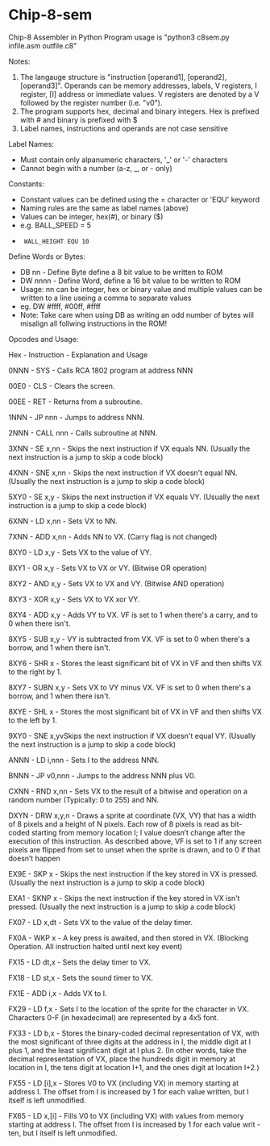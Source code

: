 # Chip-8-sem
Chip-8 Assembler in Python
Program usage is "python3 c8sem.py infile.asm outfile.c8"

Notes:
1. The langauge structure is "instruction [operand1], [operand2], [operand3]". Operands can be memory addresses, labels, V registers, I register, [I] address or immediate values. V registers are denoted by a V followed by the register number (i.e. "v0").
2. The program supports hex, decimal and binary integers. Hex is prefixed with # and binary is prefixed with $
3. Label names, instructions and operands are not case sensitive

Label Names:
- Must contain only alpanumeric characters, '_' or '-' characters
- Cannot begin with a number (a-z, _, or - only)

Constants:
- Constant values can be defined using the = character or 'EQU' keyword
- Naming rules are the same as label names (above)
- Values can be integer, hex(#), or binary ($)
- e.g. BALL_SPEED = 5
-      WALL_HEIGHT EQU 10

Define Words or Bytes:
- DB nn - Define Byte define a 8 bit value to be written to ROM
- DW nnnn - Define Word, define a 16 bit value to be written to ROM
- Usage: nn can be integer, hex or binary value and multiple values can be written to a line useing a comma to separate values
- eg. DW #ffff, #00ff, #ffff
- Note: Take care when using DB as writing an odd number of bytes will misalign all follwing instructions in the ROM!

Opcodes and Usage: 

Hex - Instruction - Explanation and Usage

0NNN - SYS - Calls RCA 1802 program at address NNN

00E0 - CLS - Clears the screen.

00EE - RET - Returns from a subroutine.

1NNN - JP nnn - Jumps to address NNN.

2NNN - CALL nnn - Calls subroutine at NNN.

3XNN - SE x,nn - Skips the next instruction if VX equals NN. (Usually the next instruction is a jump to skip a code block)

4XNN - SNE x,nn - Skips the next instruction if VX doesn't equal NN. (Usually the next instruction is a jump to skip a code block)

5XY0 - SE x,y - Skips the next instruction if VX equals VY. (Usually the next instruction is a jump to skip a code block)

6XNN - LD x,nn - Sets VX to NN.

7XNN - ADD x,nn - Adds NN to VX. (Carry flag is not changed)

8XY0 - LD x,y - Sets VX to the value of VY.

8XY1 - OR x,y - Sets VX to VX or VY. (Bitwise OR operation)

8XY2 - AND x,y - Sets VX to VX and VY. (Bitwise AND operation)

8XY3 - XOR x,y - Sets VX to VX xor VY.

8XY4 - ADD x,y - Adds VY to VX. VF is set to 1 when there's a carry, and to 0 when there isn't.

8XY5 - SUB x,y - VY is subtracted from VX. VF is set to 0 when there's a borrow, and 1 when there isn't.

8XY6 - SHR x - Stores the least significant bit of VX in VF and then shifts VX to the right by 1.

8XY7 - SUBN x,y - Sets VX to VY minus VX. VF is set to 0 when there's a borrow, and 1 when there isn't.

8XYE - SHL x - Stores the most significant bit of VX in VF and then shifts VX to the left by 1.

9XY0 - SNE x,yvSkips the next instruction if VX doesn't equal VY. (Usually the next instruction is a jump to skip a code block)

ANNN - LD i,nnn - Sets I to the address NNN.

BNNN - JP v0,nnn - Jumps to the address NNN plus V0.

CXNN - RND x,nn - Sets VX to the result of a bitwise and operation on a random number (Typically: 0 to 255) and NN.

DXYN - DRW x,y,n - Draws a sprite at coordinate (VX, VY) that has a width of 8 pixels and a height of N pixels. Each row of 8 pixels 
is read as bit-coded starting from memory location I; I value doesn’t change after the execution of this instruction. As described 
above, VF is set to 1 if any screen pixels are flipped from set to unset when the sprite is drawn, and to 0 if that doesn’t happen

EX9E - SKP x - Skips the next instruction if the key stored in VX is pressed. (Usually the next instruction is a jump to skip a code block)

EXA1 - SKNP x - Skips the next instruction if the key stored in VX isn't pressed. (Usually the next instruction is a jump to skip a code block)

FX07 - LD x,dt - Sets VX to the value of the delay timer.

FX0A - WKP x - A key press is awaited, and then stored in VX. (Blocking Operation. All instruction halted until next key event)

FX15 - LD dt,x - Sets the delay timer to VX.

FX18 - LD st,x - Sets the sound timer to VX.

FX1E - ADD i,x - Adds VX to I.

FX29 - LD f,x - Sets I to the location of the sprite for the character in VX. Characters 0-F (in hexadecimal) are represented by a 4x5 font.

FX33 - LD b,x - Stores the binary-coded decimal representation of VX, with the most significant of three digits at the address in I, the middle digit at I plus 1, and the least significant digit at I plus 2. (In other words, take the decimal representation of VX, place the hundreds digit in memory at location in I, the tens digit at location I+1, and the ones digit at location I+2.)

FX55 - LD [i],x - Stores V0 to VX (including VX) in memory starting at address I. The offset from I is increased by 1 for each value written, but I itself is left unmodified.

FX65 - LD x,[i] - Fills V0 to VX (including VX) with values from memory starting at address I. The offset from I is increased by 1 for each value writ - ten, but I itself is left unmodified.
